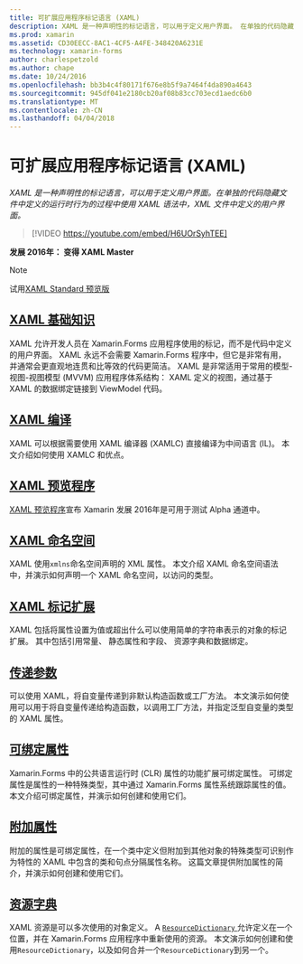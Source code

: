 ```yaml
---
title: 可扩展应用程序标记语言 (XAML)
description: XAML 是一种声明性的标记语言，可以用于定义用户界面。 在单独的代码隐藏文件中定义的运行时行为的过程中使用 XAML 语法中，XML 文件中定义的用户界面。
ms.prod: xamarin
ms.assetid: CD30EECC-8AC1-4CF5-A4FE-348420A6231E
ms.technology: xamarin-forms
author: charlespetzold
ms.author: chape
ms.date: 10/24/2016
ms.openlocfilehash: bb3b4c4f80171f676e8b5f9a7464f4da890a4643
ms.sourcegitcommit: 945df041e2180cb20af08b83cc703ecd1aedc6b0
ms.translationtype: MT
ms.contentlocale: zh-CN
ms.lasthandoff: 04/04/2018
---
```

# <a name="extensible-application-markup-language-xaml"></a>可扩展应用程序标记语言 (XAML)

_XAML 是一种声明性的标记语言，可以用于定义用户界面。在单独的代码隐藏文件中定义的运行时行为的过程中使用 XAML 语法中，XML 文件中定义的用户界面。_

> [!VIDEO https://youtube.com/embed/H6UOrSyhTEE]

**发展 2016年： 变得 XAML Master**

> [!NOTE]
> 试用[XAML Standard 预览版](standard/index.md)

<a name="xaml" />

## <a name="xaml-basicsxaml-basicsindexmd"></a>[XAML 基础知识](xaml-basics/index.md)

XAML 允许开发人员在 Xamarin.Forms 应用程序使用的标记，而不是代码中定义的用户界面。 XAML 永远不会需要 Xamarin.Forms 程序中，但它是非常有用，并通常会更直观地连贯和比等效的代码更简洁。 XAML 是非常适用于常用的模型-视图-视图模型 (MVVM) 应用程序体系结构： XAML 定义的视图，通过基于 XAML 的数据绑定链接到 ViewModel 代码。

## <a name="xaml-compilationxamlcmd"></a>[XAML 编译](xamlc.md)

XAML 可以根据需要使用 XAML 编译器 (XAMLC) 直接编译为中间语言 (IL)。 本文介绍如何使用 XAMLC 和优点。

## <a name="xaml-previewerxaml-previewermd"></a>[XAML 预览程序](xaml-previewer.md)

[XAML 预览程序](~/xamarin-forms/xaml/xaml-previewer.md)宣布 Xamarin 发展 2016年是可用于测试 Alpha 通道中。

## <a name="xaml-namespacesnamespacesmd"></a>[XAML 命名空间](namespaces.md)

XAML 使用`xmlns`命名空间声明的 XML 属性。 本文介绍 XAML 命名空间语法中，并演示如何声明一个 XAML 命名空间，以访问的类型。

## <a name="xaml-markup-extensionsmarkup-extensionsindexmd"></a>[XAML 标记扩展](markup-extensions/index.md)

XAML 包括将属性设置为值或超出什么可以使用简单的字符串表示的对象的标记扩展。 其中包括引用常量、 静态属性和字段、 资源字典和数据绑定。

## <a name="passing-argumentspassing-argumentsmd"></a>[传递参数](passing-arguments.md)

可以使用 XAML，将自变量传递到非默认构造函数或工厂方法。 本文演示如何使用可以用于将自变量传递给构造函数，以调用工厂方法，并指定泛型自变量的类型的 XAML 属性。

## <a name="bindable-propertiesbindable-propertiesmd"></a>[可绑定属性](bindable-properties.md)

Xamarin.Forms 中的公共语言运行时 (CLR) 属性的功能扩展可绑定属性。 可绑定属性是属性的一种特殊类型，其中通过 Xamarin.Forms 属性系统跟踪属性的值。 本文介绍可绑定属性，并演示如何创建和使用它们。

## <a name="attached-propertiesattached-propertiesmd"></a>[附加属性](attached-properties.md)

附加的属性是可绑定属性，在一个类中定义但附加到其他对象的特殊类型可识别作为特性的 XAML 中包含的类和句点分隔属性名称。 这篇文章提供附加属性的简介，并演示如何创建和使用它们。

## <a name="resource-dictionariesresource-dictionariesmd"></a>[资源字典](resource-dictionaries.md)

XAML 资源是可以多次使用的对象定义。 A [ `ResourceDictionary` ](https://developer.xamarin.com/api/type/Xamarin.Forms.ResourceDictionary/)允许定义在一个位置，并在 Xamarin.Forms 应用程序中重新使用的资源。 本文演示如何创建和使用`ResourceDictionary`，以及如何合并一个`ResourceDictionary`到另一个。
